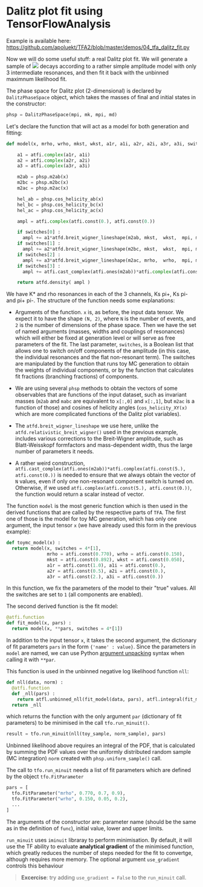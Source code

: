 # Dalitz plot fit using TensorFlowAnalysis

Example is available here: https://github.com/apoluekt/TFA2/blob/master/demos/04_tfa_dalitz_fit.py

Now we will do some useful stuff: a real Dalitz plot fit. We will generate a sample of <img src="https://render.githubusercontent.com/render/math?math=D^{0}\to K_{S}^{0}\pi^{%2B}\pi^{-}"> decays according to a rather simple amplitude model with only 3 intermediate resonances, and then fit it back with the unbinned maximnum likelihood fit. 

The phase space for Dalitz plot (2-dimensional) is declared by `DalitzPhaseSpace` object, which takes the masses of final and initial states in the constructor: 
```python
phsp = DalitzPhaseSpace(mpi, mk, mpi, md)
```

Let's declare the function that will act as a model for both generation and fitting: 
```python
def model(x, mrho, wrho, mkst, wkst, a1r, a1i, a2r, a2i, a3r, a3i, switches) : 

    a1 = atfi.complex(a1r, a1i)
    a2 = atfi.complex(a2r, a2i)
    a3 = atfi.complex(a3r, a3i)

    m2ab = phsp.m2ab(x)
    m2bc = phsp.m2bc(x)
    m2ac = phsp.m2ac(x)

    hel_ab = phsp.cos_helicity_ab(x)
    hel_bc = phsp.cos_helicity_bc(x)
    hel_ac = phsp.cos_helicity_ac(x)

    ampl = atfi.complex(atfi.const(0.), atfi.const(0.))

    if switches[0] : 
      ampl += a1*atfd.breit_wigner_lineshape(m2ab, mkst,  wkst,  mpi, mk, mpi, md, dr, dd, 1, 1)*atfd.helicity_amplitude(hel_ab, 1)
    if switches[1] : 
      ampl += a2*atfd.breit_wigner_lineshape(m2bc, mkst,  wkst,  mpi, mk, mpi, md, dr, dd, 1, 1)*atfd.helicity_amplitude(hel_bc, 1)
    if switches[2] : 
      ampl += a3*atfd.breit_wigner_lineshape(m2ac, mrho,  wrho,  mpi, mpi, mk, md, dr, dd, 1, 1)*atfd.helicity_amplitude(hel_ac, 1)
    if switches[3] : 
      ampl += atfi.cast_complex(atfi.ones(m2ab))*atfi.complex(atfi.const(5.), atfi.const(0.))

    return atfd.density( ampl )
```
We have K* and rho resonances in each of the 3 channels, Ks pi+, Ks pi- and pi+ pi-. The structure of the function needs some explanations: 

   * Arguments of the function. `x` is, as before, the input data tensor. We expect it to have the shape `(N, 2)`, where `N` is the number of events, and `2` is the number of dimensions of the phase space. Then we have the set of named arguments (masses, widths and couplings of resonances) which will either be fixed at generation level or will serve as free parameters of the fit. The last parameter, `switches`, is a Boolean list that allows one to switch on/off components of the amplitude (in this case, the individual resonances and the flat non-resonant term). The switches are manipulated by the function that runs toy MC generation to obtain the weights of individual components, or by the function that calculates fit fractions (branching fractions) of components. 
   
   * We are using several `phsp` methods to obtain the vectors of some observables that are functions of the input dataset, such as invariant masses (`m2ab` and `mabc` are equivalent to `x[:,0]` and `x[:,1]`, but `m2ac` is a function of those) and cosines of helicity angles (`cos_helicity_XY(x)` which are more complicated functions of the Dalitz plot variables). 
   
   * The `atfd.breit_wigner_lineshape` we use here, unlike the `atfd.relativistic_breit_wigner()` used in the previous example, includes various corrections to the Breit-Wigner amplitude, such as Blatt-Weisskopf formfactors and mass-dependent width, thus the large number of parameters it needs. 
   
   * A rather weird construction, `atfi.cast_complex(atfi.ones(m2ab))*atfi.complex(atfi.const(5.), atfi.const(0.))` is needed to ensure that we always obtain the vector of `N` values, even if only one non-resonant component switch is turned on. Otherwise, if we used `atfi.complex(atfi.const(5.), atfi.const(0.))`, the function would return a scalar instead of vector. 

The function `model` is the most generic function which is then used in the derived functions that are called by the respective parts of `TFA`. The first one of those is the model for toy MC generation, which has only one argument, the input tensor `x` (we have already used this form in the previous example): 
```python 
def toymc_model(x) : 
  return model(x, switches = 4*[1], 
               mrho = atfi.const(0.770), wrho = atfi.const(0.150), 
               mkst = atfi.const(0.892), wkst = atfi.const(0.050), 
               a1r = atfi.const(1.0), a1i = atfi.const(0.), 
               a2r = atfi.const(0.5), a2i = atfi.const(0.), 
               a3r = atfi.const(2.), a3i = atfi.const(0.))
```
In this function, we fix the parameters of the model to their "true" values. All the switches are set to `1` (all components are enabled). 

The second derived function is the fit model: 
```python
@atfi.function
def fit_model(x, pars) : 
  return model(x, **pars, switches = 4*[1])
```
In addition to the input tensor `x`, it takes the second argument, the dictionary of fit parameters `pars` in the form `{'name' : value}`. Since the parameters in `model` are named, we can use Python [argument unpacking](https://www.geeksforgeeks.org/packing-and-unpacking-arguments-in-python/) syntax when calling it with `**par`. 

This function is used in the unbinned negative log likelihood function `nll`: 
```python
def nll(data, norm) : 
  @atfi.function
  def _nll(pars) : 
    return atfl.unbinned_nll(fit_model(data, pars), atfl.integral(fit_model(norm, pars)))
  return _nll
```
which returns the function with the only argument `par` (dictionary of fit parameters) to be minimised in the call `tfo.run_minuit()`. 
```python
result = tfo.run_minuit(nll(toy_sample, norm_sample), pars)
```
Unbinned likelihood above requires an integral of the PDF, that is calculated by summing the PDF values over the uniformly distributed random sample (MC integration) `norm` created with `phsp.uniform_sample()` call. 

The call to `tfo.run_minuit` needs a list of fit parameters which are defined by the object `tfo.FitParameter`
```python
pars = [
  tfo.FitParameter("mrho", 0.770, 0.7, 0.9), 
  tfo.FitParameter("wrho", 0.150, 0.05, 0.2), 
  ...
]
```
The arguments of the constructor are: parameter name (should be the same as in the definition of `func`), initial value, lower and upper limits. 

`run_minuit` uses `iminuit` libraray to perform minimisation. By default, it will use the TF ability to evaluate __analytical gradient__ of the minimised function, which greatly reduces the number of steps needed for the fit to convertge, although requires more memory. The optional argument `use_gradient` controls this behaviour

> __Excercise__: try adding `use_gradient = False` to the `run_minuit` call. 


